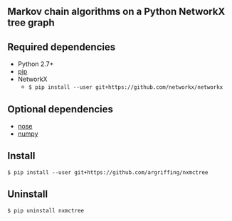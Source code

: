 Markov chain algorithms on a Python NetworkX tree graph
-------------------------------------------------------


Required dependencies
---------------------

 * Python 2.7+
 * [pip](https://pip.readthedocs.org/)
 * NetworkX
   - `$ pip install --user git+https://github.com/networkx/networkx`


Optional dependencies
---------------------

 * [nose](https://nose.readthedocs.org/)
 * [numpy](http://www.numpy.org/)


Install
-------

`$ pip install --user git+https://github.com/argriffing/nxmctree`


Uninstall
---------

`$ pip uninstall nxmctree`

